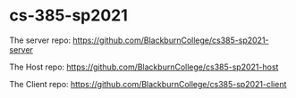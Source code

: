 # cs-385-sp2021

The server repo: https://github.com/BlackburnCollege/cs385-sp2021-server

The Host   repo: https://github.com/BlackburnCollege/cs385-sp2021-host

The Client repo: https://github.com/BlackburnCollege/cs385-sp2021-client 
